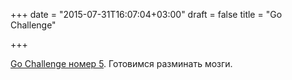 +++
date = "2015-07-31T16:07:04+03:00"
draft = false
title = "Go Challenge"

+++

<p><a href="http://golang-challenge.com/go-challenge5/">Go Challenge номер 5</a>. Готовимся разминать мозги.</p>

